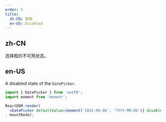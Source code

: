 ```yaml
---
order: 5
title:
  zh-CN: 禁用
  en-US: Disabled
---
```


## zh-CN

选择框的不可用状态。

## en-US

A disabled state of the `DatePicker`.

````jsx
import { DatePicker } from 'antFB';
import moment from 'moment';

ReactDOM.render(
  <DatePicker defaultValue={moment('2015-06-06', 'YYYY-MM-DD')} disabled />
, mountNode);
````
